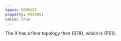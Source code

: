 ```yaml
---
space: S000187
property: P000051
value: true
---
```


The $X$ has a finer topology than {S78}, which is {P51}.
